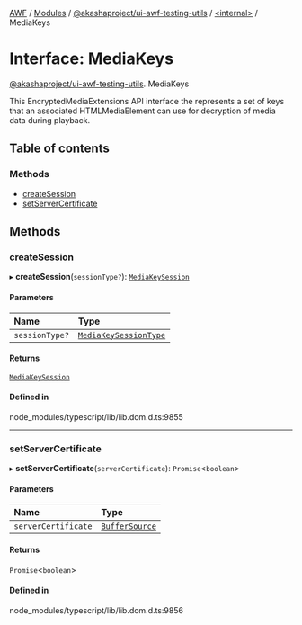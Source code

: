 [AWF](../README.md) / [Modules](../modules.md) / [@akashaproject/ui-awf-testing-utils](../modules/akashaproject_ui_awf_testing_utils.md) / [<internal\>](../modules/akashaproject_ui_awf_testing_utils._internal_.md) / MediaKeys

# Interface: MediaKeys

[@akashaproject/ui-awf-testing-utils](../modules/akashaproject_ui_awf_testing_utils.md).[<internal>](../modules/akashaproject_ui_awf_testing_utils._internal_.md).MediaKeys

This EncryptedMediaExtensions API interface the represents a set of keys that an associated HTMLMediaElement can use for decryption of media data during playback.

## Table of contents

### Methods

- [createSession](akashaproject_ui_awf_testing_utils._internal_.MediaKeys.md#createsession)
- [setServerCertificate](akashaproject_ui_awf_testing_utils._internal_.MediaKeys.md#setservercertificate)

## Methods

### createSession

▸ **createSession**(`sessionType?`): [`MediaKeySession`](../modules/akashaproject_ui_awf_testing_utils._internal_.md#mediakeysession)

#### Parameters

| Name | Type |
| :------ | :------ |
| `sessionType?` | [`MediaKeySessionType`](../modules/akashaproject_ui_awf_testing_utils._internal_.md#mediakeysessiontype) |

#### Returns

[`MediaKeySession`](../modules/akashaproject_ui_awf_testing_utils._internal_.md#mediakeysession)

#### Defined in

node_modules/typescript/lib/lib.dom.d.ts:9855

___

### setServerCertificate

▸ **setServerCertificate**(`serverCertificate`): `Promise`<`boolean`\>

#### Parameters

| Name | Type |
| :------ | :------ |
| `serverCertificate` | [`BufferSource`](../modules/akashaproject_ui_awf_testing_utils._internal_.md#buffersource) |

#### Returns

`Promise`<`boolean`\>

#### Defined in

node_modules/typescript/lib/lib.dom.d.ts:9856
